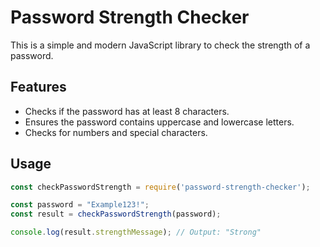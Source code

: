 # Password Strength Checker

This is a simple and modern JavaScript library to check the strength of a password.

## Features
- Checks if the password has at least 8 characters.
- Ensures the password contains uppercase and lowercase letters.
- Checks for numbers and special characters.

## Usage

```javascript
const checkPasswordStrength = require('password-strength-checker');

const password = "Example123!";
const result = checkPasswordStrength(password);

console.log(result.strengthMessage); // Output: "Strong"

